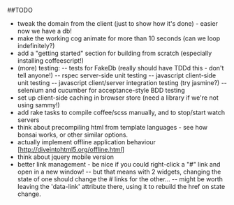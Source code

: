 ##TODO
- tweak the domain from the client (just to show how it's done) - easier now we have a db!
- make the working cog animate for more than 10 seconds (can we loop indefinitely?)
- add a "getting started" section for building from scratch (especially installing coffeescript!)
- (more) testing:
-- tests for FakeDb (really should have TDDd this - don't tell anyone!)
-- rspec server-side unit testing
-- javascript client-side unit testing
-- javascript client/server integration testing (try jasmine?)
-- selenium and cucumber for acceptance-style BDD testing
- set up client-side caching in browser store (need a library if we're not using sammy!)
- add rake tasks to compile coffee/scss manually, and to stop/start watch servers
- think about precompiling html from template languages - see how bonsai works, or other similar options.
- actually implement offline application behaviour [http://diveintohtml5.org/offline.html]
- think about jquery mobile version
- better link management - be nice if you could right-click a "#" link and open in a new window!
-- but that means with 2 widgets, changing the state of one should change the # links for the other...
-- might be worth leaving the 'data-link' attribute there, using it to rebuild the href on state change.
